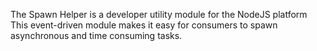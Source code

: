 The Spawn Helper is a developer utility module for the NodeJS platform
This event-driven module makes it easy for consumers to spawn asynchronous and time consuming tasks.
